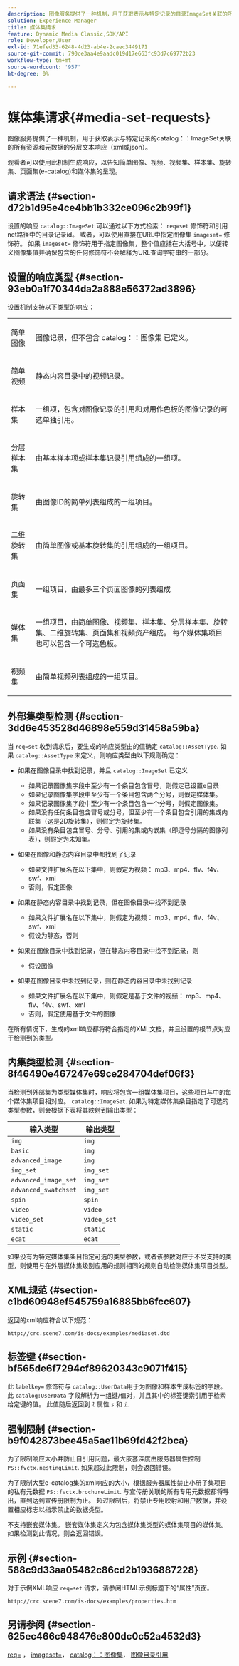 ```yaml
---
description: 图像服务提供了一种机制，用于获取表示与特定记录的目录ImageSet关联的所有资源和元数据的分层文本响应（xml或json）。
solution: Experience Manager
title: 媒体集请求
feature: Dynamic Media Classic,SDK/API
role: Developer,User
exl-id: 71efed33-6248-4d23-ab4e-2caec3449171
source-git-commit: 790ce3aa4e9aadc019d17e663fc93d7c69772b23
workflow-type: tm+mt
source-wordcount: '957'
ht-degree: 0%

---
```


# 媒体集请求{#media-set-requests}

图像服务提供了一种机制，用于获取表示与特定记录的catalog：：ImageSet关联的所有资源和元数据的分层文本响应（xml或json）。

观看者可以使用此机制生成响应，以告知简单图像、视频、视频集、样本集、旋转集、页面集(e-catalog)和媒体集的呈现。

## 请求语法 {#section-d72b1d95e4ce4bb1b332ce096c2b99f1}

设置的响应 `catalog::ImageSet` 可以通过以下方式检索： `req=set` 修饰符和引用net路径中的目录记录id。 或者，可以使用直接在URL中指定图像集 `imageset=` 修饰符。 如果 `imageset=` 修饰符用于指定图像集，整个值应括在大括号中，以便转义图像集值并确保包含的任何修饰符不会解释为URL查询字符串的一部分。

## 设置的响应类型 {#section-93eb0a1f70344da2a888e56372ad3896}

设置机制支持以下类型的响应：

<table id="simpletable_3718A93699F64805A41BC8A24D7962D2"> 
 <tr class="strow"> 
  <td class="stentry"> <p>简单图像 </p></td> 
  <td class="stentry"> <p>图像记录，但不包含 <span class="codeph"> catalog：：图像集</span> 已定义。 </p></td> 
 </tr> 
 <tr class="strow"> 
  <td class="stentry"> <p>简单视频 </p></td> 
  <td class="stentry"> <p>静态内容目录中的视频记录。 </p></td> 
 </tr> 
 <tr class="strow"> 
  <td class="stentry"> <p>样本集 </p></td> 
  <td class="stentry"> <p>一组项，包含对图像记录的引用和对用作色板的图像记录的可选单独引用。 </p></td> 
 </tr> 
 <tr class="strow"> 
  <td class="stentry"> <p>分层样本集 </p></td> 
  <td class="stentry"> <p>由基本样本项或样本集记录引用组成的一组项。 </p></td> 
 </tr> 
 <tr class="strow"> 
  <td class="stentry"> <p>旋转集 </p></td> 
  <td class="stentry"> <p>由图像ID的简单列表组成的一组项目。 </p></td> 
 </tr> 
 <tr class="strow"> 
  <td class="stentry"> <p>二维旋转集 </p></td> 
  <td class="stentry"> <p>由简单图像或基本旋转集的引用组成的一组项目。 </p></td> 
 </tr> 
 <tr class="strow"> 
  <td class="stentry"> <p>页面集 </p></td> 
  <td class="stentry"> <p>一组项目，由最多三个页面图像的列表组成 </p></td> 
 </tr> 
 <tr class="strow"> 
  <td class="stentry"> <p>媒体集 </p></td> 
  <td class="stentry"> <p>一组项目，由简单图像、视频集、样本集、分层样本集、旋转集、二维旋转集、页面集和视频资产组成。 每个媒体集项目也可以包含一个可选色板。 </p></td> 
 </tr> 
 <tr class="strow"> 
  <td class="stentry"> <p>视频集 </p></td> 
  <td class="stentry"> <p>由简单视频列表组成的一组项目。 </p></td> 
 </tr> 
</table>

## 外部集类型检测 {#section-3dd6e453528d46898e559d31458a59ba}

当 `req=set` 收到请求后，要生成的响应类型由的值确定 `catalog::AssetType`. 如果 `catalog::AssetType` 未定义，则响应类型由以下规则确定：

* 如果在图像目录中找到记录，并且 `catalog::ImageSet` 已定义

   * 如果记录图像集字段中至少有一个条目包含冒号，则假定已设置e目录
   * 如果记录图像集字段中至少有一个条目包含两个分号，则假定媒体集。
   * 如果记录图像集字段中至少有一个条目包含一个分号，则假定图像集。
   * 如果没有任何条目包含冒号或分号，但至少有一个条目包含引用的集或内联集（这是2D旋转集），则假定为旋转集。
   * 如果没有条目包含冒号、分号、引用的集或内嵌集（即逗号分隔的图像列表），则假定为未知集。

* 如果在图像和静态内容目录中都找到了记录

   * 如果文件扩展名在以下集中，则假定为视频： mp3、mp4、flv、f4v、swf、xml
   * 否则，假定图像

* 如果在静态内容目录中找到记录，但在图像目录中找不到记录

   * 如果文件扩展名在以下集中，则假定为视频： mp3、mp4、flv、f4v、swf、xml
   * 假设为静态，否则

* 如果在图像目录中找到记录，但在静态内容目录中找不到记录，则

   * 假设图像

* 如果在图像目录中未找到记录，则在静态内容目录中未找到记录

   * 如果文件扩展名在以下集中，则假定是基于文件的视频： mp3、mp4、flv、f4v、swf、xml
   * 否则，假定使用基于文件的图像

在所有情况下，生成的xml响应都将符合指定的XML文档，并且设置的根节点对应于检测到的类型。

## 内集类型检测 {#section-8f46490e467247e69ce284704def06f3}

当检测到外部集为类型媒体集时，响应将包含一组媒体集项目，这些项目与中的每个媒体集项目相对应。 `catalog::ImageSet`. 如果为特定媒体集条目指定了可选的类型参数，则会根据下表将其映射到输出类型：

| 输入类型 | 输出类型 |
|---|---|
| `img` | `img` |
| `basic` | `img` |
| `advanced_image` | `img` |
| `img_set` | `img_set` |
| `advanced_image_set` | `img_set` |
| `advanced_swatchset` | `img_set` |
| `spin` | `spin` |
| `video` | `video` |
| `video_set` | `video_set` |
| `static` | `static` |
| `ecat` | `ecat` |

如果没有为特定媒体集条目指定可选的类型参数，或者该参数对应于不受支持的类型，则使用与在外层媒体集级别应用的规则相同的规则自动检测媒体集项目类型。

## XML规范 {#section-c1bd60948ef545759a16885bb6fcc607}

返回的xml响应符合以下规范：

`http://crc.scene7.com/is-docs/examples/mediaset.dtd`

## 标签键 {#section-bf565de6f7294cf89620343c9071f415}

此 `labelkey=` 修饰符与 `catalog::UserData`用于为图像和样本生成标签的字段。 此 `catalog:UserData` 字段解析为一组键/值对，并且其中的标签键索引用于检索给定键的值。 此值随后返回到 *`l`* 属性 *`s`* 和 *`i`*.

## 强制限制 {#section-b9f042873bee45a5ae11b69fd42f2bca}

为了限制响应大小并防止自引用问题，最大嵌套深度由服务器属性控制 `PS::fvctx.nestingLimit`. 如果超过此限制，则会返回错误。

为了限制大型e-catalog集的xml响应的大小，根据服务器属性禁止小册子集项目的私有元数据 `PS::fvctx.brochureLimit`. 与宣传册关联的所有专用元数据都将导出，直到达到宣传册限制为止。 超过限制后，将禁止专用映射和用户数据，并设置相应标志以指示禁止的数据类型。

不支持嵌套媒体集。 嵌套媒体集定义为包含媒体集类型的媒体集项目的媒体集。 如果检测到此情况，则会返回错误。

## 示例 {#section-588c9d33aa05482c86cd2b1936887228}

对于示例XML响应 `req=set` 请求，请参阅HTML示例标题下的“属性”页面。

`http://crc.scene7.com/is-docs/examples/properties.htm`

## 另请参阅 {#section-625ec466c948476e800dc0c52a4532d3}

[req=](../../../../../is-api/http-ref/image-serving-api-ref/c-http-protocol-reference/c-command-reference/r-req/r-req.md#reference-907cdb4a97034db7ad94695f25552e76) ， [imageset=](../../../../../is-api/http-ref/image-serving-api-ref/c-http-protocol-reference/c-command-reference/r-req/r-imageset-req.md#reference-c42935490db84830b31e9e649895dee3)， [catalog：：图像集](/help/aem-is-ir-api/is-api/image-catalog/image-serving-api-ref/c-image-catalog-reference/c-image-svg-data-reference/c-image-data-reference/r-imageset-cat.md)， [图像目录引用](../../../../../is-api/image-catalog/image-serving-api-ref/c-image-catalog-reference/c-overview/c-overview.md#concept-9ce2b6a133de45f783e95cabc5810ac3)
